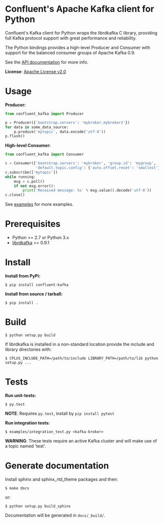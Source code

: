Confluent's Apache Kafka client for Python
==========================================

Confluent's Kafka client for Python wraps the librdkafka C library, providing
full Kafka protocol support with great performance and reliability.

The Python bindings provides a high-level Producer and Consumer with support
for the balanced consumer groups of Apache Kafka 0.9.

See the [API documentation](http://docs.confluent.io/current/clients/confluent-kafka-python/index.html) for more info.

**License**: [Apache License v2.0](http://www.apache.org/licenses/LICENSE-2.0)


Usage
=====

**Producer:**

```python
from confluent_kafka import Producer

p = Producer({'bootstrap.servers': 'mybroker,mybroker2'})
for data in some_data_source:
    p.produce('mytopic', data.encode('utf-8'))
p.flush()
```


**High-level Consumer:**

```python
from confluent_kafka import Consumer

c = Consumer({'bootstrap.servers': 'mybroker', 'group.id': 'mygroup',
              'default.topic.config': {'auto.offset.reset': 'smallest'}})
c.subscribe(['mytopic'])
while running:
    msg = c.poll()
    if not msg.error():
        print('Received message: %s' % msg.value().decode('utf-8'))
c.close()
```

See [examples](examples) for more examples.


Prerequisites
=============

 * Python >= 2.7 or Python 3.x
 * [librdkafka](https://github.com/edenhill/librdkafka) >= 0.9.1


Install
=======

**Install from PyPi:**

    $ pip install confluent-kafka


**Install from source / tarball:**

    $ pip install .


Build
=====

    $ python setup.py build

If librdkafka is installed in a non-standard location provide the include and library directories with:

    $ CPLUS_INCLUDE_PATH=/path/to/include LIBRARY_PATH=/path/to/lib python setup.py ...


Tests
=====


**Run unit-tests:**

    $ py.test

**NOTE**: Requires `py.test`, install by `pip install pytest`


**Run integration tests:**

    $ examples/integration_test.py <kafka-broker>

**WARNING**: These tests require an active Kafka cluster and will make use of a topic named 'test'.




Generate documentation
======================
Install sphinx and sphinx_rtd_theme packages and then:

    $ make docs

or:

    $ python setup.py build_sphinx

Documentation will be generated in `docs/_build/`.
